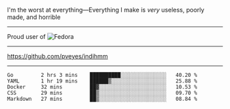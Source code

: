 I'm the worst at everything—Everything I make is *very* useless, poorly made, and horrible

___
Proud user of ![Fedora](https://img.shields.io/badge/-Fedora-blue?style=flat-square&logo=fedora)

___
https://github.com/pveyes/indihmm

___
<!--START_SECTION:waka-->
```text
Go         2 hrs 3 mins    ██████████░░░░░░░░░░░░░░░   40.20 % 
YAML       1 hr 19 mins    ██████▒░░░░░░░░░░░░░░░░░░   25.88 % 
Docker     32 mins         ██▓░░░░░░░░░░░░░░░░░░░░░░   10.53 % 
CSS        29 mins         ██▒░░░░░░░░░░░░░░░░░░░░░░   09.70 % 
Markdown   27 mins         ██▒░░░░░░░░░░░░░░░░░░░░░░   08.84 % 
```
<!--END_SECTION:waka-->
